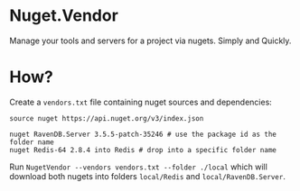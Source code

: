 # Nuget.Vendor
Manage your tools and servers for a project via nugets. Simply and Quickly.

# How?

Create a `vendors.txt` file containing nuget sources and dependencies:

```
source nuget https://api.nuget.org/v3/index.json

nuget RavenDB.Server 3.5.5-patch-35246 # use the package id as the folder name
nuget Redis-64 2.8.4 into Redis # drop into a specific folder name
```

Run `NugetVendor --vendors vendors.txt --folder ./local` which will download both nugets into folders `local/Redis` and `local/RavenDB.Server`.

